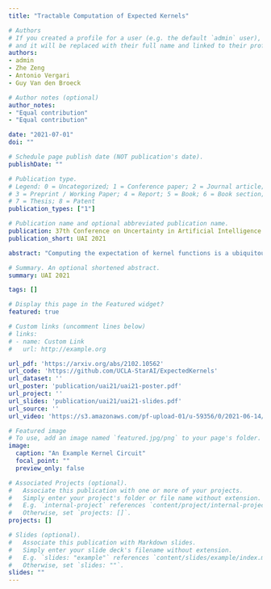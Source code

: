```yaml
---
title: "Tractable Computation of Expected Kernels"

# Authors
# If you created a profile for a user (e.g. the default `admin` user), write the username (folder name) here 
# and it will be replaced with their full name and linked to their profile.
authors:
- admin
- Zhe Zeng
- Antonio Vergari
- Guy Van den Broeck

# Author notes (optional)
author_notes:
- "Equal contribution"
- "Equal contribution"

date: "2021-07-01"
doi: ""

# Schedule page publish date (NOT publication's date).
publishDate: ""

# Publication type.
# Legend: 0 = Uncategorized; 1 = Conference paper; 2 = Journal article;
# 3 = Preprint / Working Paper; 4 = Report; 5 = Book; 6 = Book section;
# 7 = Thesis; 8 = Patent
publication_types: ["1"]

# Publication name and optional abbreviated publication name.
publication: 37th Conference on Uncertainty in Artificial Intelligence (UAI 2021)
publication_short: UAI 2021

abstract: "Computing the expectation of kernel functions is a ubiquitous task in machine learning, with applications from classical support vector machines to exploiting kernel embeddings of distributions in probabilistic modeling, statistical inference, causal discovery, and deep learning. In all these scenarios, we tend to resort to Monte Carlo estimates as expectations of kernels are intractable in general. In this work, we characterize the conditions under which we can compute expected kernels exactly and efficiently, by leveraging recent advances in probabilistic circuit representations. We first construct a circuit representation for kernels and propose an approach to such tractable computation. We then demonstrate possible advancements for kernel embedding frameworks by exploiting tractable expected kernels to derive new algorithms for two challenging scenarios: 1) reasoning under missing data with kernel support vector regressors; 2) devising a collapsed black-box importance sampling scheme. Finally, we empirically evaluate both algorithms and show that they outperform standard baselines on a variety of datasets."

# Summary. An optional shortened abstract.
summary: UAI 2021

tags: []

# Display this page in the Featured widget?
featured: true

# Custom links (uncomment lines below)
# links:
# - name: Custom Link
#   url: http://example.org

url_pdf: 'https://arxiv.org/abs/2102.10562'
url_code: 'https://github.com/UCLA-StarAI/ExpectedKernels'
url_dataset: ''
url_poster: 'publication/uai21/uai21-poster.pdf'
url_project: ''
url_slides: 'publication/uai21/uai21-slides.pdf'
url_source: ''
url_video: 'https://s3.amazonaws.com/pf-upload-01/u-59356/0/2021-06-14/tf43qro/record_released.mp4'

# Featured image
# To use, add an image named `featured.jpg/png` to your page's folder. 
image:
  caption: "An Example Kernel Circuit"
  focal_point: ""
  preview_only: false

# Associated Projects (optional).
#   Associate this publication with one or more of your projects.
#   Simply enter your project's folder or file name without extension.
#   E.g. `internal-project` references `content/project/internal-project/index.md`.
#   Otherwise, set `projects: []`.
projects: []

# Slides (optional).
#   Associate this publication with Markdown slides.
#   Simply enter your slide deck's filename without extension.
#   E.g. `slides: "example"` references `content/slides/example/index.md`.
#   Otherwise, set `slides: ""`.
slides: ""
---
```


<!-- {{% callout note %}}
Click the *Cite* button above to demo the feature to enable visitors to import publication metadata into their reference management software.
{{% /callout %}}

{{% callout note %}}
Create your slides in Markdown - click the *Slides* button to check out the example.
{{% /callout %}}

Supplementary notes can be added here, including [code, math, and images](https://wowchemy.com/docs/writing-markdown-latex/). -->
